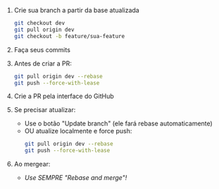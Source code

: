 1. Crie sua branch a partir da base atualizada
   ```bash
   git checkout dev
   git pull origin dev
   git checkout -b feature/sua-feature
   ```

2. Faça seus commits

3. Antes de criar a PR:
   ```bash
   git pull origin dev --rebase
   git push --force-with-lease
   ```

4. Crie a PR pela interface do GitHub

5. Se precisar atualizar:
   - Use o botão "Update branch" (ele fará rebase automaticamente)
   - OU atualize localmente e force push:
     ```bash
     git pull origin dev --rebase
     git push --force-with-lease
     ```

6. Ao mergear:
   - *Use SEMPRE "Rebase and merge"!*
